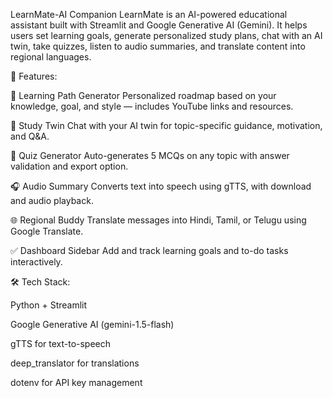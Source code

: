 LearnMate-AI Companion
LearnMate is an AI-powered educational assistant built with Streamlit and Google Generative AI (Gemini). It helps users set learning goals, generate personalized study plans, chat with an AI twin, take quizzes, listen to audio summaries, and translate content into regional languages.


🚀 Features:

📘 Learning Path Generator Personalized roadmap based on your knowledge, goal, and style — includes YouTube links and resources.

💬 Study Twin Chat with your AI twin for topic-specific guidance, motivation, and Q&A.

🧪 Quiz Generator Auto-generates 5 MCQs on any topic with answer validation and export option.

🎧 Audio Summary Converts text into speech using gTTS, with download and audio playback.

🌐 Regional Buddy Translate messages into Hindi, Tamil, or Telugu using Google Translate.

✅ Dashboard Sidebar Add and track learning goals and to-do tasks interactively.


🛠️ Tech Stack:

Python + Streamlit

Google Generative AI (gemini-1.5-flash)

gTTS for text-to-speech

deep_translator for translations

dotenv for API key management
